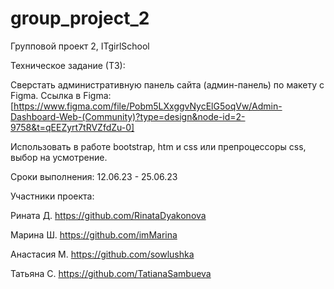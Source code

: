 # group_project_2

Групповой проект 2, ITgirlSchool

Техническое задание (ТЗ):

Сверстать административную панель сайта (админ-панель) по макету с Figma. 
Ссылка в Figma: [https://www.figma.com/file/Pobm5LXxggvNycElG5oqVw/Admin-Dashboard-Web-(Community)?type=design&node-id=2-9758&t=qEEZyrt7tRVZfdZu-0]

Использовать в работе bootstrap, htm и css или препроцессоры css, выбор на усмотрение.


Сроки выполнения: 12.06.23 - 25.06.23

Участники проекта:

Рината Д. https://github.com/RinataDyakonova

Марина Ш. https://github.com/imMarina

Анастасия М. https://github.com/sowlushka

Татьяна С. https://github.com/TatianaSambueva

